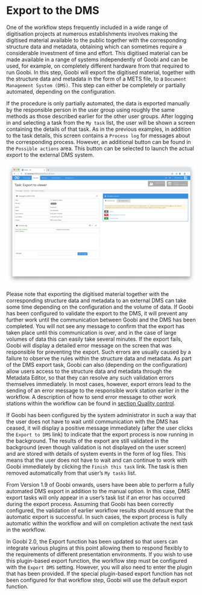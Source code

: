 # Export to the DMS

One of the workflow steps frequently included in a wide range of digitisation projects at numerous establishments involves making the digitised material available to the public together with the corresponding structure data and metadata, obtaining which can sometimes require a considerable investment of time and effort. This digitised material can be made available in a range of systems independently of Goobi and can be used, for example, on completely different hardware from that required to run Goobi. In this step, Goobi will export the digitised material, together with the structure data and metadata in the form of a METS file, to a `Document Management System (DMS)`. This step can either be completely or partially automated, depending on the configuration.

If the procedure is only partially automated, the data is exported manually by the responsible person in the user group using roughly the same methods as those described earlier for the other user groups. After logging in and selecting a task from the `My task` list, the user will be shown a screen containing the details of that task. As in the previous examples, in addition to the task details, this screen contains a `Process log` for messages about the corresponding process. However, an additional button can be found in the `Possible actions` area. This button can be selected to launch the actual export to the external DMS system.

![Details of a task involving export to the DMS](screen_en.png)

Please note that exporting the digitised material together with the corresponding structure data and metadata to an external DMS can take some time depending on the configuration and the volume of data. If Goobi has been configured to validate the export to the DMS, it will prevent any further work until the communication between Goobi and the DMS has been completed. You will not see any message to confirm that the export has taken place until this communication is over, and in the case of large volumes of data this can easily take several minutes. If the export fails, Goobi will display a detailed error message on the screen that was responsible for preventing the export. Such errors are usually caused by a failure to observe the rules within the structure data and metadata. As part of the DMS export task, Goobi can also (depending on the configuration) allow users access to the structure data and metadata through the Metadata Editor, so that they can resolve any such validation errors themselves immediately. In most cases, however, export errors lead to the sending of an error message to the responsible work station earlier in the workflow. A description of how to send error message to other work stations within the workflow can be found in [section Quality control](3.2.md).

If Goobi has been configured by the system administrator in such a way that the user does not have to wait until communication with the DMS has ceased, it will display a positive message immediately (after the user clicks the `Export to DMS` link) to indicate that the export process is now running in the background. The results of the export are still validated in the background (even though validation is not displayed on the user screen) and are stored with details of system events in the form of log files. This means that the user does not have to wait and can continue to work with Goobi immediately by clicking the `Finish this task` link. The task is then removed automatically from that user’s `My tasks` list.

From Version 1.9 of Goobi onwards, users have been able to perform a fully automated DMS export in addition to the manual option. In this case, DMS export tasks will only appear in a user’s task list if an error has occurred during the export process. Assuming that Goobi has been correctly configured, the validation of earlier workflow results should ensure that the automatic export is successful. In such cases, the export process is fully automatic within the workflow and will on completion activate the next task in the workflow.

In Goobi 2.0, the Export function has been updated so that users can integrate various plugins at this point allowing them to respond flexibly to the requirements of different presentation environments. If you wish to use this plugin-based export function, the workflow step must be configured with the `Export DMS` setting. However, you will also need to enter the plugin that has been provided. If the special plugin-based export function has not been configured for that workflow step, Goobi will use the default export function.